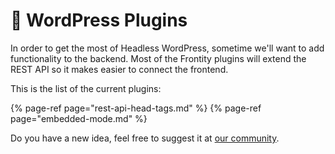 # 🔌 WordPress Plugins

In order to get the most of Headless WordPress, sometime we'll want to add functionality to the backend. Most of the Frontity plugins will extend the REST API so it makes easier to connect the frontend.

This is the list of the current plugins:

{% page-ref page="rest-api-head-tags.md" %}
{% page-ref page="embedded-mode.md" %}

Do you have a new idea, feel free to suggest it at [our community](https://community.frontity.org/).

